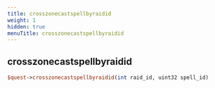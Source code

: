 ```yaml
---
title: crosszonecastspellbyraidid
weight: 1
hidden: true
menuTitle: crosszonecastspellbyraidid
---
```

## crosszonecastspellbyraidid
```perl
$quest->crosszonecastspellbyraidid(int raid_id, uint32 spell_id)
```